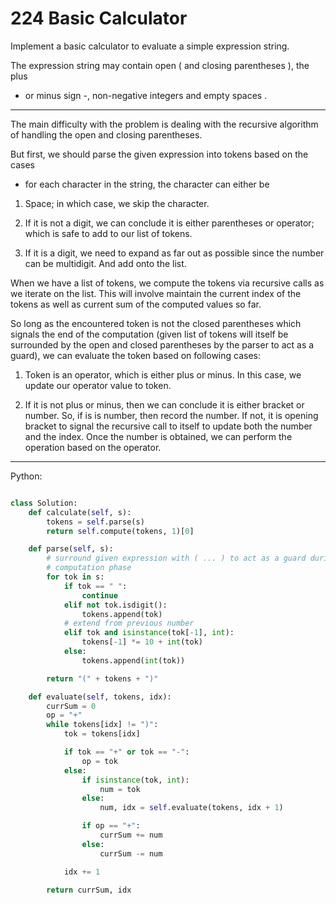 # 224 Basic Calculator

Implement a basic calculator to evaluate a simple expression string.

The expression string may contain open ( and closing parentheses ), the plus
+ or minus sign -, non-negative integers and empty spaces .

---

The main difficulty with the problem is dealing with the recursive algorithm of
handling the open and closing parentheses.

But first, we should parse the given expression into tokens based on the cases
- for each character in the string, the character can either be

1. Space; in which case, we skip the character.

2. If it is not a digit, we can conclude it is either parentheses or operator;
   which is safe to add to our list of tokens.

3. If it is a digit, we need to expand as far out as possible since the number
   can be multidigit. And add onto the list.

When we have a list of tokens, we compute the tokens via recursive calls as we
iterate on the list. This will involve maintain the current index of the tokens
as well as current sum of the computed values so far.

So long as the encountered token is not the closed parentheses which signals
the end of the computation (given list of tokens will itself be surrounded by
the open and closed parentheses by the parser to act as a guard), we can
evaluate the token based on following cases:

1. Token is an operator, which is either plus or minus. In this case, we update
   our operator value to token.

2. If it is not plus or minus, then we can conclude it is either bracket or
   number. So, if is is number, then record the number. If not, it is opening
   bracket to signal the recursive call to itself to update both the number and
   the index. Once the number is obtained, we can perform the operation based
   on the operator.

---

Python:

```python

class Solution:
    def calculate(self, s):
        tokens = self.parse(s)
        return self.compute(tokens, 1)[0]

    def parse(self, s):
        # surround given expression with ( ... ) to act as a guard during
        # computation phase
        for tok in s:
            if tok == " ":
                continue
            elif not tok.isdigit():
                tokens.append(tok)
            # extend from previous number
            elif tok and isinstance(tok[-1], int):
                tokens[-1] *= 10 + int(tok)
            else:
                tokens.append(int(tok))

        return "(" + tokens + ")"

    def evaluate(self, tokens, idx):
        currSum = 0
        op = "+"
        while tokens[idx] != ")":
            tok = tokens[idx]

            if tok == "+" or tok == "-":
                op = tok
            else:
                if isinstance(tok, int):
                    num = tok
                else:
                    num, idx = self.evaluate(tokens, idx + 1)

                if op == "+":
                    currSum += num
                else:
                    currSum -= num

            idx += 1

        return currSum, idx
```

